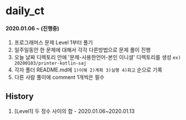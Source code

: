 # daily_ct

#### 2020.01.06 ~ (진행중)

1. 프로그래머스 문제 Level 1부터 풀기
2. 일주일동안 한 문제에 대해서 각각 다른방법으로 문제 풀이 진행 
3. 오늘 날짜 디렉토리 안에 '문제-사용한언어-본인 이니셜' 디렉토리를 생성 `ex) 20200103/printer-kotlin-saj`
4. 각자 폴더 README.md에 `1)이해 2)계획 3)실행 4)회고` 순으로 기록
5. 다른 사람 풀이에 comment 1개씩은 필수



## History

1. [Level1] 두 정수 사이의 합 - 2020.01.06~2020.01.13

<!--stackedit_data:
eyJoaXN0b3J5IjpbMjAzNzk1OTY2OCwxMzA3NDU0MTk3LC0xMz
g3NDEwNTM2XX0=
-->